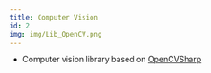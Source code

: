 ```yaml
---
title: Computer Vision
id: 2
img: img/Lib_OpenCV.png
---
```


* Computer vision library based on <a href="https://github.com/shimat/opencvsharp/" target="_blank">OpenCVSharp</a>
